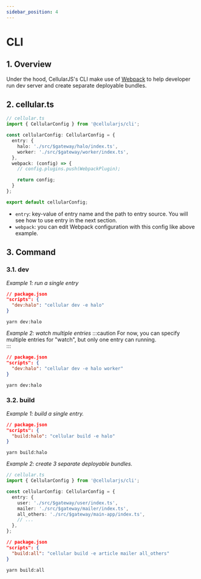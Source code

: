 ```yaml
---
sidebar_position: 4
---
```


# CLI
## 1. Overview
Under the hood, CellularJS's CLI make use of [Webpack](https://webpack.js.org/) to help developer run dev server and create separate deployable bundles.

## 2. cellular.ts
```ts
// cellular.ts
import { CellularConfig } from '@cellularjs/cli';

const cellularConfig: CellularConfig = {
  entry: {
    halo: './src/$gateway/halo/index.ts',
    worker: './src/$gateway/worker/index.ts',
  },
  webpack: (config) => {
    // config.plugins.push(WebpackPlugin);

    return config;
  }
};

export default cellularConfig;
```
- `entry`: key-value of entry name and the path to entry source. You will see how to use entry in the next section.
- `webpack`: you can edit Webpack configuration with this config like above example.

## 3. Command
### 3.1. dev
*Example 1: run a single entry*
```json
// package.json
"scripts": {
  "dev:halo": "cellular dev -e halo"
}
```

```
yarn dev:halo
```

*Example 2: watch multiple entries*
:::caution
For now, you can specify multiple entries for "watch", but only one entry can running.  
:::

```json
// package.json
"scripts": {
  "dev:halo": "cellular dev -e halo worker"
}
```

```
yarn dev:halo
```

### 3.2. build
*Example 1: build a single entry.*
```json
// package.json
"scripts": {
  "build:halo": "cellular build -e halo"
}
```

```
yarn build:halo
```

*Example 2: create 3 separate deployable bundles.*
```ts
// cellular.ts
import { CellularConfig } from '@cellularjs/cli';

const cellularConfig: CellularConfig = {
  entry: {
    user: './src/$gateway/user/index.ts',
    mailer: './src/$gateway/mailer/index.ts',
    all_others: './src/$gateway/main-app/index.ts',
    // ...
  },
};
```

```json
// package.json
"scripts": {
  "build:all": "cellular build -e article mailer all_others"
}
```

```
yarn build:all
```
